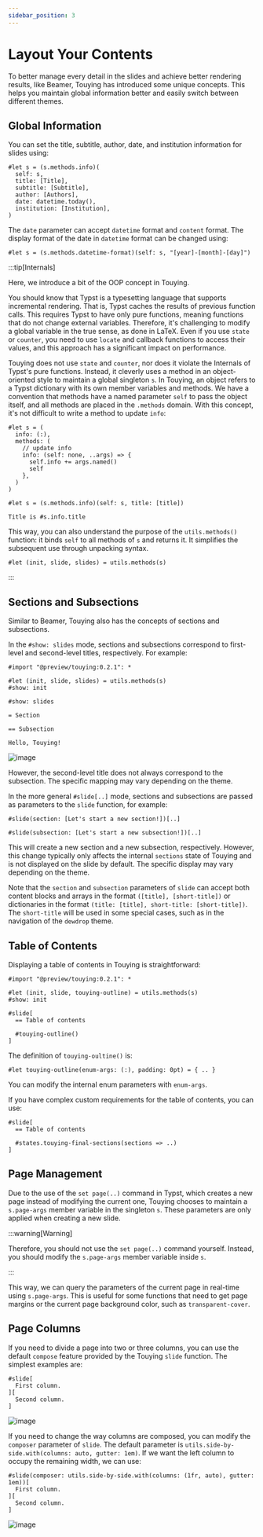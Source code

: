 ```yaml
---
sidebar_position: 3
---
```


# Layout Your Contents

To better manage every detail in the slides and achieve better rendering results, like Beamer, Touying has introduced some unique concepts. This helps you maintain global information better and easily switch between different themes.

## Global Information

You can set the title, subtitle, author, date, and institution information for slides using:

```typst
#let s = (s.methods.info)(
  self: s,
  title: [Title],
  subtitle: [Subtitle],
  author: [Authors],
  date: datetime.today(),
  institution: [Institution],
)
```

The `date` parameter can accept `datetime` format and `content` format. The display format of the date in `datetime` format can be changed using:

```typst
#let s = (s.methods.datetime-format)(self: s, "[year]-[month]-[day]")
```

:::tip[Internals]

Here, we introduce a bit of the OOP concept in Touying.

You should know that Typst is a typesetting language that supports incremental rendering. That is, Typst caches the results of previous function calls. This requires Typst to have only pure functions, meaning functions that do not change external variables. Therefore, it's challenging to modify a global variable in the true sense, as done in LaTeX. Even if you use `state` or `counter`, you need to use `locate` and callback functions to access their values, and this approach has a significant impact on performance.

Touying does not use `state` and `counter`, nor does it violate the Internals of Typst's pure functions. Instead, it cleverly uses a method in an object-oriented style to maintain a global singleton `s`. In Touying, an object refers to a Typst dictionary with its own member variables and methods. We have a convention that methods have a named parameter `self` to pass the object itself, and all methods are placed in the `.methods` domain. With this concept, it's not difficult to write a method to update `info`:

```typst
#let s = (
  info: (:),
  methods: (
    // update info
    info: (self: none, ..args) => {
      self.info += args.named()
      self
    },
  )
)

#let s = (s.methods.info)(self: s, title: [title])

Title is #s.info.title
```

This way, you can also understand the purpose of the `utils.methods()` function: it binds `self` to all methods of `s` and returns it. It simplifies the subsequent use through unpacking syntax.

```typst
#let (init, slide, slides) = utils.methods(s)
```
:::


## Sections and Subsections

Similar to Beamer, Touying also has the concepts of sections and subsections.

In the `#show: slides` mode, sections and subsections correspond to first-level and second-level titles, respectively. For example:

```typst
#import "@preview/touying:0.2.1": *

#let (init, slide, slides) = utils.methods(s)
#show: init

#show: slides

= Section

== Subsection

Hello, Touying!
```

![image](https://github.com/touying-typ/touying/assets/34951714/600876bb-941d-4841-af5c-27137bb04c54)

However, the second-level title does not always correspond to the subsection. The specific mapping may vary depending on the theme.

In the more general `#slide[..]` mode, sections and subsections are passed as parameters to the `slide` function, for example:

```typst
#slide(section: [Let's start a new section!])[..]

#slide(subsection: [Let's start a new subsection!])[..]
```

This will create a new section and a new subsection, respectively. However, this change typically only affects the internal `sections` state of Touying and is not displayed on the slide by default. The specific display may vary depending on the theme.

Note that the `section` and `subsection` parameters of `slide` can accept both content blocks and arrays in the format `([title], [short-title])` or dictionaries in the format `(title: [title], short-title: [short-title])`. The `short-title` will be used in some special cases, such as in the navigation of the `dewdrop` theme.


## Table of Contents

Displaying a table of contents in Touying is straightforward:

```typst
#import "@preview/touying:0.2.1": *

#let (init, slide, touying-outline) = utils.methods(s)
#show: init

#slide[
  == Table of contents

  #touying-outline()
]
```

The definition of `touying-oultine()` is:

```typst
#let touying-outline(enum-args: (:), padding: 0pt) = { .. }
```

You can modify the internal enum parameters with `enum-args`.

If you have complex custom requirements for the table of contents, you can use:

```typst
#slide[
  == Table of contents

  #states.touying-final-sections(sections => ..)
]
```

## Page Management

Due to the use of the `set page(..)` command in Typst, which creates a new page instead of modifying the current one, Touying chooses to maintain a `s.page-args` member variable in the singleton `s`. These parameters are only applied when creating a new slide.

:::warning[Warning]

Therefore, you should not use the `set page(..)` command yourself. Instead, you should modify the `s.page-args` member variable inside `s`.

:::

This way, we can query the parameters of the current page in real-time using `s.page-args`. This is useful for some functions that need to get page margins or the current page background color, such as `transparent-cover`.


## Page Columns

If you need to divide a page into two or three columns, you can use the default `compose` feature provided by the Touying `slide` function. The simplest examples are:

```typst
#slide[
  First column.
][
  Second column.
]
```

![image](https://github.com/touying-typ/touying/assets/34951714/a39f88a2-f1ba-4420-8f78-6a0fc644704e)

If you need to change the way columns are composed, you can modify the `composer` parameter of `slide`. The default parameter is `utils.side-by-side.with(columns: auto, gutter: 1em)`. If we want the left column to occupy the remaining width, we can use:

```typst
#slide(composer: utils.side-by-side.with(columns: (1fr, auto), gutter: 1em))[
  First column.
][
  Second column.
]
```

![image](https://github.com/touying-typ/touying/assets/34951714/aa84192a-4082-495d-9773-b06df32ab8dc)